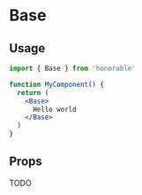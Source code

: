 # Base

## Usage

```jsx
import { Base } from 'honorable'

function MyComponent() {
  return (
    <Base>
      Hello world
    </Base>
  )
}
```

## Props

TODO
